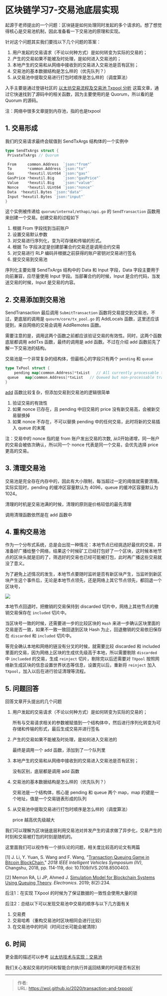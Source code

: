 # 区块链学习7-交易池底层实现


起源于老师提出的一个问题：区块链是如何处理同时发起的多个请求的。想了想觉得核心是交易池机制，因此准备看一下交易池的原理和实现。

<!--more-->

针对这个问题其实我们要找以下几个问题的答案：

1. 用户发起的交易请求（不论以何种方式）是如何转变为实际的交易的；
2. 产生的交易如果不能被及时处理，是如何进入交易池的；
3. 本地产生的交易和从网络中接收到的交易进入交易池是否有区别；
4. 交易池的基本数据结构是怎么样的（优先队列？）
5. 从交易池中提取交易进行打包时顺序是怎么样的（调度算法）

入手主要是通过登链社区的 [以太坊交易流程及交易池 Txpool 分析](https://learnblockchain.cn/2019/06/03/eth-txpool/) 这篇文章，通过它快速找到了源码中的相关函数，因为主要使用的是 Quorum，所以看的是 Quorum 的源码。

注：网络中很多文章提到内存池，指的也是txpool

## 1. 交易形成

我们的交易请求最终会赋值到 SendTxArgs 结构体的一个实例中

```go
type SendTxArgs struct {
 PrivateTxArgs // Quorum

 From     common.Address  `json:"from"`
 To       *common.Address `json:"to"`
 Gas      *hexutil.Uint64 `json:"gas"`
 GasPrice *hexutil.Big    `json:"gasPrice"`
 Value    *hexutil.Big    `json:"value"`
 Nonce    *hexutil.Uint64 `json:"nonce"`
 Data  *hexutil.Bytes `json:"data"`
 Input *hexutil.Bytes `json:"input"`
}
```

这个实例被传递给 `quorum/internal/ethapi/api.go` 的 `SendTransaction` 函数用来创建一个交易。创建交易的过程如下

1. 根据 From 字段找到当前账户
2. 设置交易默认参数
3. 对交易进行序列化，变为可存储和传输的形式。
4. 根据 To 字段决定是创建部署合约交易还是调用合约交易
5. 对交易进行 RLP 编码并根据之前获得的账户密钥对交易进行签名
6. 提交交易到交易池

序列化主要处理 SendTxArgs 结构中的 Data 和 Input 字段，Data 字段主要用于向前兼容，应尽量使用 Input 字段。当部署合约的时候，Input 是合约代码，当发送交易的时候，Input 是交易的内容。

## 2. 交易添加到交易池

SendTransaction 最后调用 `SubmitTransaction` 函数将交易提交到交易池，不过，更底层的调用是 `quourm/core/tx_pool.go` 的 AddLocals 函数，这里还应该提到，来自网络的交易会调用 AddRemotes 函数。

需要注意的是，调用这两个函数之前都应该验证交易的有效性。同时，这两个函数底层都调用 addTxs 函数，最终的调用是 add 函数。不过在介绍 add 函数前先了解一下交易池的结构。

交易池是一个非常复杂的结构体，但最核心的字段只有两个 `pending` 和 `queue`

```go
type TxPool struct {
    pending map[common.Address]*txList   // All currently processable transactions
 queue   map[common.Address]*txList   // Queued but non-processable transactions
}
```

[add](https://github.com/ConsenSys/quorum/blob/d51931173bde132243a87e7a2adadef4abe58470/core/tx_pool.go#L601) 函数比较复杂，但添加交易到交易池的逻辑很简单

1. 验证交易的有效性
2. 如果 nonce 已存在，且 pending 中旧交易的 price 没有新交易高，会被新交易替换掉
3. 如果 nonce 不存在，不可以替换 pending 中的任何交易，此时将新的交易插入 queue 的末尾

注：交易中的 nonce 指的是 from 账户发出交易的次数, 从0开始递增，同一账户的交易会被依次确认，所以同一个 nonce 代表是同一个交易，会优先选择 price 更高的交易。

## 3. 清理交易池

交易池是完全存在内存中的，因此有大小限制，每当超过一定的阈值就需要清理。实际实现时，pending 的缓冲区容量默认为 4096，queue 的缓冲区容量默认为 1024。

清理的时机是交易池满的时候，清理的原则是价格较低的最先清理

调用清理函数依然是在 add 函数中

## 4. 重构交易池

作为一个分布式系统，总是会出现一种情况：本地节点已经挑选好最优的交易，并准备好广播给整个网络，结果这个时候矿工已经打包好了一个区块，这时候本地节点的区块头就是旧的了，筛选好的交易也已经可能被打包，此时再广播这些交易就没了意义。

为了避免上述情况的发生，本地节点要随时监听是否有新区块产生，当监听到新区块产生这个事件后，无论是本地节点领先，还是网络上其它节点领先，都回退一个区块号，

![](https://img.learnblockchain.cn/2019/06/15596364439683.png!wl/scale/60)

本地节点回退时，把撤销的交易保持到 discarded 切片中，网络上其他节点的撤销交易保存在 `included` 切片中。

当区块号一致的时候，还需要进一步的比较区块的 `Hash` 来进一步确认区块里面的交易是否一致，如果不一致一致回退到区块 Hash 为止，回退撤销的交易依旧保存在 `discarded` 和 `included` 切片中。

等完全确认本地和网络的链没有分叉的时候，就需要比较 discarded 和 included 里面的交易，因为网络上区块的生成优先级高于本地，所以需要剔除 `discarded` 中 `inclueded` 的交易，生成 `reinject` 切片，剔除完以后还需要对 `TXpool` 按照网络新生成区块的信息设置世界状态等信息，设置完以后，重新将 `reinject` 加入 `TXpool`，加入以后在进行验证清理等流程。

## 5. 问题回答

回答文章开头提出的几个问题

1. 用户发起的交易请求（不论以何种方式）是如何转变为实际的交易的；

   所有与交易请求相关的参数被赋值到一个结构体中，然后进行序列化转变为可存储和传输的形式，最后生成交易并进行签名

2. 产生的交易如果不能被及时处理，是如何进入交易池的

   最终是调用一个 add 函数，添加到了一个队列里

3. 本地产生的交易和从网络中接收到的交易进入交易池是否有区别；

   没有区别，底层都是调用 add 函数

4. 交易池的基本数据结构是怎么样的（优先队列？）

   交易池是一个结构体，核心是 pending 和 queue 两个 map，map 的键是一个地址，值是一个交易链表形成的队列

5. 从交易池中提取交易进行打包时顺序是怎么样的（调度算法）

   price 越高优先级越大

我们可以理解为区块链底层利用交易池对并发产生的请求做了异步化，交易产生的时刻和交易被打包的时刻是随机的。

这里面我们可以视作有一个排队论的问题，相关度比较高的论文有两篇

[1] J. Li, Y. Yuan, S. Wang and F. Wang, "[Transaction Queuing Game in Bitcoin BlockChain](https://ieeexplore.ieee.org/document/8500403)," *2018 IEEE Intelligent Vehicles Symposium (IV)*, Changshu, 2018, pp. 114-119, doi: 10.1109/IVS.2018.8500403.

[2] Memon RA, Li JP, Ahmed J. [Simulation Model for Blockchain Systems Using Queuing Theory](https://www.mdpi.com/2079-9292/8/2/234#cite). *Electronics*. 2019; 8(2):234.

后注1：在实现 TXpool 的时候为了保证数据的一致性会使用大量的锁

后注2：总结以下可以发现交易池中交易的顺序与以下几方面有关

1. 交易费
2. 交易哈希（重构交易池时区块相同会进行比较）
3. 在交易池中的时间（时间过长可能会被清除）

## 6. 时间

更全面的描述可以参考 [以太坊技术与实现：交易池](https://learnblockchain.cn/books/geth/part2/txpool.html)

我们关心发起交易的时间和智能合约执行并返回结果的时间是否有区别


---

> 作者:   
> URL: https://wol.github.io/2020/transaction-and-txpool/  

